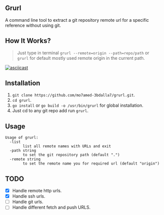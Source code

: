 ## Grurl

A command line tool to extract a git repository remote url for a specific reference without using git.


## How It Works?

> Just type in terminal `grurl --remote=origin --path=repo/path` or `grurl` for default mostly used remote origin in the current path.

[![asciicast](https://asciinema.org/a/oJvGhVk3LEuaPd9rprILyBPNC.svg)](https://asciinema.org/a/oJvGhVk3LEuaPd9rprILyBPNC)

## Installation

1. `git clone https://github.com/mo7amed-3bdalla7/grurl.git`.
1. `cd grurl`.
2. `go install` or `go build -o /usr/bin/grurl` for global installation.
3. Just cd to any git repo add run `grurl`.

## Usage

```
Usage of grurl:
  -list
        list all remote names with URLs and exit
  -path string
        to set the git repository path (default ".")
  -remote string
        to set the remote name you for required url (default "origin")
```

## TODO
- [x] Handle remote http urls.
- [x] Handle ssh urls.
- [ ] Handle git urls.
- [ ] Handle different fetch and push URLS.